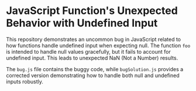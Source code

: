 # JavaScript Function's Unexpected Behavior with Undefined Input

This repository demonstrates an uncommon bug in JavaScript related to how functions handle undefined input when expecting null.  The function `foo` is intended to handle null values gracefully, but it fails to account for undefined input. This leads to unexpected NaN (Not a Number) results.

The `bug.js` file contains the buggy code, while `bugSolution.js` provides a corrected version demonstrating how to handle both null and undefined inputs robustly.